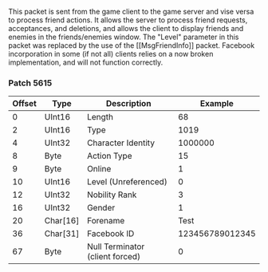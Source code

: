 This packet is sent from the game client to the game server and vise versa to process friend actions. It allows the server to process friend requests, acceptances, and deletions, and allows the client to display friends and enemies in the friends/enemies window. The "Level" parameter in this packet was replaced by the use of the [[MsgFriendInfo]] packet. Facebook incorporation in some (if not all) clients relies on a now broken implementation, and will not function correctly.

### Patch 5615

| Offset | Type | Description | Example |
| -------- | -------- | -------- | -------- |
| 0 | UInt16 | Length | 68 |
| 2 | UInt16 | Type | 1019 |
| 4 | UInt32 | Character Identity | 1000000 |
| 8 | Byte | Action Type | 15 |
| 9 | Byte | Online | 1 |
| 10 | UInt16 | Level (Unreferenced) | 0 |
| 12 | UInt32 | Nobility Rank | 3 |
| 16 | UInt32 | Gender | 1 |
| 20 | Char[16] | Forename | Test |
| 36 | Char[31] | Facebook ID | 123456789012345 |
| 67 | Byte | Null Terminator (client forced) | 0 |

